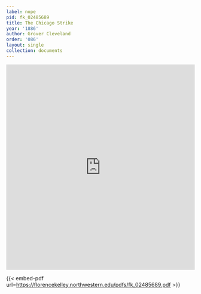 ```yaml
---
label: nope
pid: fk_02485689
title: The Chicago Strike
year: '1886'
author: Grover Cleveland
order: '086'
layout: single
collection: documents
---
```

<iframe src="https://northwestern.app.box.com/embed/s/74qmuib8r6bhhwzqjuovx4cnd5hs751a?sortColumn=date&view=list" width="100%" height="550" frameborder="0" allowfullscreen webkitallowfullscreen msallowfullscreen></iframe>


{{< embed-pdf url=https://florencekelley.northwestern.edu/pdfs/fk_02485689.pdf >}}